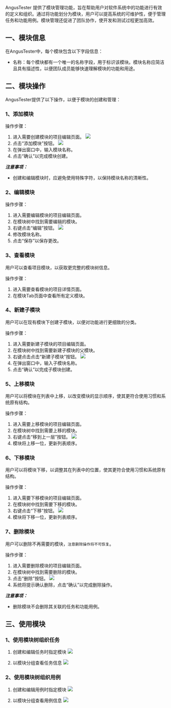 [//]: # (模块管理)

[//]: # (=====)

AngusTester 提供了模块管理功能，旨在帮助用户对软件系统中的功能进行有效的定义和组织。通过将功能划分为模块，用户可以提高系统的可维护性，便于管理任务和功能用例。模块管理还促进了团队协作，使开发和测试过程更加高效。

## 一、模块信息

在AngusTester中，每个模块包含以下字段信息：

- 名称：每个模块都有一个唯一的名称字段，用于标识该模块。模块名称应简洁且具有描述性，以便团队成员能够快速理解模块的功能和用途。

## 二、模块操作

AngusTester提供了以下操作，以便于模块的创建和管理：

### 1、添加模块

操作步骤：

1. 进入需要创建模块的项目编辑页面。
   ![](https://bj-c1-prod-files.xcan.cloud/storage/pubapi/v1/file/project-edit.png?fid=251751339858591784&fpt=BWqcLmdc8CwK7wqtGe7r21JDNJ5oRBYBttHhJKXw)
2. 点击“添加模块”按钮。
   ![](https://bj-c1-prod-files.xcan.cloud/storage/pubapi/v1/file/module-add-view.png?fid=251751417168003111&fpt=ZbS89Cfy0mGiAkGvCIW89VxzmLg4jiKugEY0fnou)
3. 在弹出窗口中，输入模块名称。
4. 点击“确认”以完成模块创建。

***注意事项：***

- 创建和编辑模块时，应避免使用特殊字符，以保持模块名称的清晰性。

### 2、编辑模块

操作步骤：

1. 进入需要编辑模块的项目编辑页面。
2. 在模块树中找到需要编辑的模块。
4. 右键点击“编辑”按钮。
   ![](https://bj-c1-prod-files.xcan.cloud/storage/pubapi/v1/file/module-edit.png?fid=251751417168003105&fpt=rXOSmk5n8VJj66hHyL4saH9UB2oSefh9VzI7XLjP)
5. 修改模块名称。
6. 点击“保存”以保存更改。

### 3、查看模块

用户可以查看项目模块，以获取更完整的模块树信息。

操作步骤：

1. 进入需要查看模块的项目详情页面。
2. 在模块Tab页面中查看所有定义模块。

### 4、新建子模块

用户可以在现有模块下创建子模块，以便对功能进行更细致的分类。

操作步骤：

1. 进入需要新建子模块的项目编辑页面。
2. 在模块树中找到需要新建子模块的父模块。
3. 右键点击点击“新建子模块”按钮。
   ![](https://bj-c1-prod-files.xcan.cloud/storage/pubapi/v1/file/module-sub-add.png?fid=251751417168003099&fpt=ICNemOAM3Nt8PLNQ2TTqmDGh3VwLUU5ujXK1P7tq)
4. 在弹出窗口中，输入子模块名称。
5. 点击“确认”以完成子模块创建。

### 5、上移模块

用户可以将模块在列表中上移，以改变模块的显示顺序，使其更符合使用习惯和系统原有结构。

操作步骤：

1. 进入需要上移模块的项目编辑页面。
2. 在模块树中找到需要上移的模块。
3. 右键点击“移到上一层”按钮。
   ![](https://bj-c1-prod-files.xcan.cloud/storage/pubapi/v1/file/module-move-up.png?fid=251751417168003101&fpt=aDvV3j8sNiq6hzJ16RwAbxOhiOjjNMemmZfak3H5)
4. 模块将上移一位，更新列表顺序。

### 6、下移模块

用户可以将模块下移，以调整其在列表中的位置，使其更符合使用习惯和系统原有结构。

操作步骤：

1. 进入需要下移模块的项目编辑页面。
2. 在模块树中找到需要下移的模块。
3. 右键点击“下移”按钮。
   ![](https://bj-c1-prod-files.xcan.cloud/storage/pubapi/v1/file/module-move-down.png?fid=251751417168003103&fpt=4hobdhReWWekRUvHKfDDIigpS1jmn7sFgDbY2yZo)
4. 模块将下移一位，更新列表顺序。

### 7、删除模块

用户可以删除不再需要的模块，`注意删除操作将不可恢复`。

操作步骤：

1. 进入需要删除模块的项目编辑页面。
2. 在模块树中找到需要删除的模块。
3. 点击“删除”按钮。
   ![](https://bj-c1-prod-files.xcan.cloud/storage/pubapi/v1/file/module-delete.png?fid=251751417168003107&fpt=MUwa0xoM29sQwVWxQDdFtEE68s2SQvmLqbK6Etox)
4. 系统将提示确认删除，点击“确认”以完成删除操作。

***注意事项：***

- 删除模块不会删除其关联的任务和功能用例。

## 三、使用模块

### 1、使用模块树组织任务

1. 创建和编辑任务时指定模块
   ![](https://bj-c1-prod-files.xcan.cloud/storage/pubapi/v1/file/module-task-use.png?fid=251751339858591800&fpt=aMwOCN39daLDUfxJsY7MWT346HurymklKr7EbrAT)

2. 以模块分组查看任务信息
   ![](https://bj-c1-prod-files.xcan.cloud/storage/pubapi/v1/file/module-task-query.png?fid=251751339858591798&fpt=U89FhjrUiPyEz2JWTqO2HtHMZycLPkN9Bxyorjw9)

### 2、使用模块树组织用例

1. 创建和编辑用例时指定模块
   ![](https://bj-c1-prod-files.xcan.cloud/storage/pubapi/v1/file/module-case-use.png?fid=251751339858591796&fpt=TMvBgCaWQpCy41iFAmLaktQtQilHczkpdLqvjBdl)

2. 以模块分组查看用例信息
   ![](https://bj-c1-prod-files.xcan.cloud/storage/pubapi/v1/file/module-case-query.png?fid=251751339858591794&fpt=YeIgWwmHgLXg7oWUh30P3c0K9UzcnYSD5CnriJtq)

